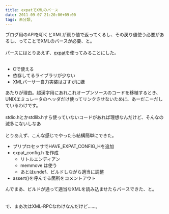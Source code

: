 ```yaml
---
title: expatでXMLのパース
date: 2011-09-07 21:20:06+09:00
tags: 未分類, 
---
```

ブログ用のAPIを叩くとXMLが戻り値で返ってくるし、その戻り値使う必要があるし、ってことでXMLのパースが必要、と。<br />
<br />
パースにはとりあえず、<a href="http://expat.sourceforge.net/" target="_blank">expat</a>を使ってみることにした。<br />
<br />
<ul>
	<li>Cで使える</li>
	<li>依存してるライブラリが少ない</li>
	<li>XMLパーサー自力実装はさすがに嫌</li>
</ul>

あたりが理由。超漢字用にあれこれオープンソースのコードを移植するとき、UNIXエミュレータのヘッダだけ使ってリンクさせないために、あーだこーだしているわけです。<br />
<br />
stdio.hとかstdlib.hすら使っていないコードがあれば理想なんだけど、そんなの滅多にないしなあ<br />
<br />
とりあえず、こんな感じでやったら結構簡単にできた。
<ul>
	<li>プリプロセッサでHAVE_EXPAT_CONFIG_Hを追加</li>
	<li>expat_config.h を作成
<ul>
	<li>リトルエンディアン</li>
	<li>memmove は使う</li>
	<li>あとはundef、ビルドしながら適当に調整</li>
</ul>
</li>
	<li>assert()を呼んでる箇所をコメントアウト</li>
</ul>
んでまあ、ビルドが通って適当なXMLを読み込ませたらパースできた、と。<br />
<br />
<br />
で、まあ次はXML-RPCなわけなんだけど……。<br />
